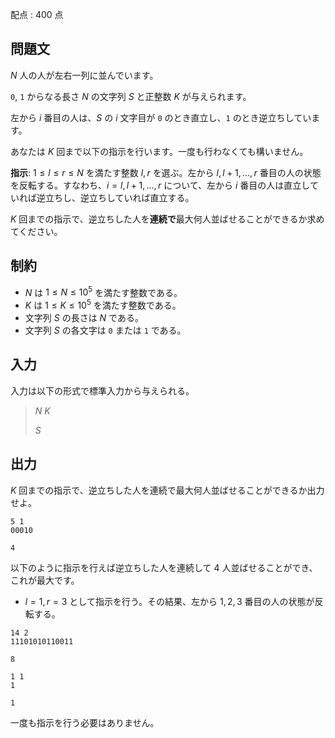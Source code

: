 配点 : $400$ 点

## 問題文

$N$ 人の人が左右一列に並んでいます。

`0`, `1` からなる長さ $N$ の文字列 $S$ と正整数 $K$ が与えられます。

左から $i$ 番目の人は、$S$ の $i$ 文字目が `0` のとき直立し、`1` のとき逆立ちしています。

あなたは $K$ 回まで以下の指示を行います。一度も行わなくても構いません。

**指示**: $1 \leq l \leq r \leq N$ を満たす整数 $l, r$ を選ぶ。左から $l, l+1, ..., r$ 番目の人の状態を反転する。すなわち、$i = l, l+1, ..., r$ について、左から $i$ 番目の人は直立していれば逆立ちし、逆立ちしていれば直立する。

$K$ 回までの指示で、逆立ちした人を**連続で**最大何人並ばせることができるか求めてください。

## 制約

- $N$ は $1 \leq N \leq 10^5$ を満たす整数である。
- $K$ は $1 \leq K \leq 10^5$ を満たす整数である。
- 文字列 $S$ の長さは $N$ である。
- 文字列 $S$ の各文字は `0` または `1` である。

## 入力

入力は以下の形式で標準入力から与えられる。

> $N$ $K$
> 
> $S$

## 出力

$K$ 回までの指示で、逆立ちした人を連続で最大何人並ばせることができるか出力せよ。

```input1
5 1
00010
```

```output1
4
```

以下のように指示を行えば逆立ちした人を連続して $4$ 人並ばせることができ、これが最大です。

- $l = 1, r = 3$ として指示を行う。その結果、左から $1, 2, 3$ 番目の人の状態が反転する。

```input2
14 2
11101010110011
```

```output2
8
```

```input3
1 1
1
```

```output3
1
```

一度も指示を行う必要はありません。